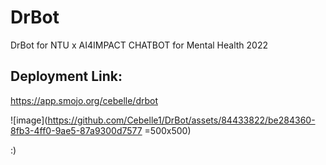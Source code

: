 # DrBot
DrBot for NTU x AI4IMPACT CHATBOT for Mental Health 2022

## Deployment Link:
https://app.smojo.org/cebelle/drbot

![image](https://github.com/Cebelle1/DrBot/assets/84433822/be284360-8fb3-4ff0-9ae5-87a9300d7577 =500x500)


:)
